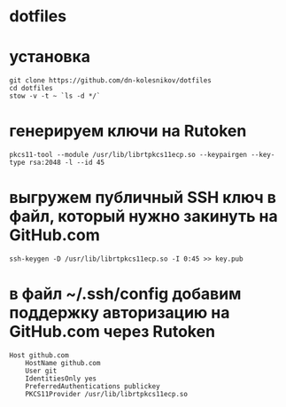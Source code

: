 # dotfiles

# установка
```
git clone https://github.com/dn-kolesnikov/dotfiles
cd dotfiles
stow -v -t ~ `ls -d */`
```

# генерируем ключи на Rutoken
```
pkcs11-tool --module /usr/lib/librtpkcs11ecp.so --keypairgen --key-type rsa:2048 -l --id 45
```

# выгружем публичный SSH ключ в файл, который нужно закинуть на GitHub.com
```
ssh-keygen -D /usr/lib/librtpkcs11ecp.so -I 0:45 >> key.pub
```

# в файл ~/.ssh/config добавим поддержку авторизацию на GitHub.com через Rutoken
```
Host github.com
    HostName github.com
    User git
    IdentitiesOnly yes
    PreferredAuthentications publickey
    PKCS11Provider /usr/lib/librtpkcs11ecp.so
```


